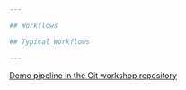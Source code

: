 ```yaml
---

## Workflows

## Typical Workflows

---
```


[Demo pipeline in the Git workshop repository](https://github.com/bstachmann/git-workshop/actions)


